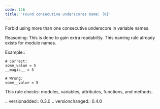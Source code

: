 ```yaml
---
code: 116
title: 'Found consecutive underscores name: {0}'
---
```



Forbid using more than one consecutive underscore in variable names.

Reasoning:
    This is done to gain extra readability.
    This naming rule already exists for module names.

Example::

    # Correct:
    some_value = 5
    __magic__ = 5

    # Wrong:
    some__value = 5

This rule checks: modules, variables, attributes, functions, and methods.

.. versionadded:: 0.3.0
.. versionchanged:: 0.4.0